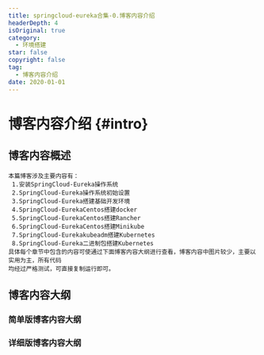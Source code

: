 ```yaml
---
title: springcloud-eureka合集-0.博客内容介绍
headerDepth: 4
isOriginal: true
category:
  - 环境搭建
star: false
copyright: false
tag:
  - 博客内容介绍
date: 2020-01-01
---
```


<Banner localtion="/banner/particles/particles.html"/>

# 博客内容介绍 {#intro}
## 博客内容概述
    本篇博客涉及主要内容有：
     1.安装SpringCloud-Eureka操作系统
     2.SpringCloud-Eureka操作系统初始设置
     3.SpringCloud-Eureka搭建基础开发环境
     4.SpringCloud-EurekaCentos搭建docker
     5.SpringCloud-EurekaCentos搭建Rancher
     6.SpringCloud-EurekaCentos搭建Minikube
     7.SpringCloud-Eurekakubeadm搭建Kubernetes
     8.SpringCloud-Eureka二进制包搭建Kubernetes
	具体每个章节中包含的内容可使通过下面博客内容大纲进行查看，博客内容中图片较少，主要以实用为主，所有代码
    均经过严格测试，可直接复制运行即可。
## 博客内容大纲
	
###	简单版博客内容大纲
<!--最深展示二级标题内容-->
<Markmap localtion="/enhance/markmap/backend/springcloud/springcloud-eureka/springcloud-eureka-outline2.html"/>

>
<!--最深展示五级标题内容-->
###	详细版博客内容大纲
<Markmap localtion="/enhance/markmap/backend/springcloud/springcloud-eureka/springcloud-eureka-outline3.html"/>

>

